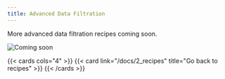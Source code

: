 ```yaml
---
title: Advanced Data Filtration
---
```


More advanced data filtration recipes coming soon.

![Coming soon](../../../../../images/nothing_to_see_here.png)


{{< cards cols="4" >}}
  {{< card link="/docs/2_recipes" title="Go back to recipes" >}}
{{< /cards >}}
